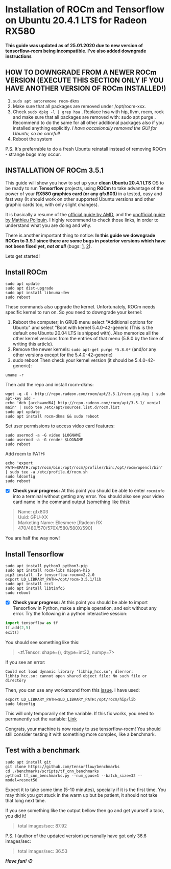 # Installation of ROCm and Tensorflow on Ubuntu 20.4.1 LTS for Radeon RX580 
**This guide was updated as of  25.01.2020 due to new version of tensorflow-rocm being incompatible.  I've also added downgrade instructions**


## HOW TO DOWNGRADE FROM A NEWER ROCm VERSION (EXECUTE THIS SECTION ONLY IF YOU HAVE ANOTHER VERSION OF ROCm INSTALLED!)
1. ```sudo apt autoremove rocm-dkms```
2.  Make sure that all packages are removed under /opt/rocm-xxx.
3. Check ```sudo dpkg -l | grep hsa``` . Replace hsa with hip, llvm, rocm, rock and make sure that all packages are removed with: sudo apt purge . Recommend to do the same for all other additional packages also if you installed anything explicitly.
*I have occasionally removed the GUI for Ubuntu, so be careful!*
4. Reboot the system

P.S. It's preferrable to do a fresh Ubuntu reinstall instead of removing ROCm - strange bugs may occur.

## INSTALLATION OF ROCm 3.5.1

This guide will show you how to set up your **clean Ubuntu 20.4.1 LTS** OS to be ready to run **Tensorflow** projects, using **ROCm** to take advantage of the power of your **RX580 graphics card (or any gfx803)** in a tested, easy and fast way (It should work on other supported Ubuntu versions and other graphic cards too, with only slight changes).

It is basically a resume of the [official guide by AMD](https://rocmdocs.amd.com/en/latest/Installation_Guide/Installation-Guide.html), and the [unofficial guide by Mathieu Poliquin](https://www.videogames.ai/Install-ROCM-Machine-Learning-AMD-GPU). I highly recommend to check those links, in order to understand what you are doing and why.

There is another important thing to notice: **In this guide we downgrade ROCm to 3.5.1 since there are some bugs in posterior versions which have not been fixed yet, *not at all*** (bugs: [1](https://github.com/RadeonOpenCompute/ROCm/issues/1269), [2](https://github.com/RadeonOpenCompute/ROCm/issues/1265)).

Lets get started!
## Install ROCm
```
sudo apt update
sudo apt dist-upgrade
sudo apt install libnuma-dev
sudo reboot
```
These commands also upgrade the kernel. Unfortunately, ROCm needs specific kernel to run on. So you need to downgrade your kernel:
1. Reboot the computer; In GRUB menu select "Additional options for Ubuntu" and select "Boot with kernel 5.4.0-42-generic (This is the default one Ubuntu 20.04 LTS is shipped with). Also memorize all the other kernel versions from the entries of that menu (5.8.0 by the time of writing this article).
2. Remove the newer kernels: ``` sudo apt-get purge *5.8.0* ``` (and/or any other versions except for the 5.4.0-42-generic)
3. sudo reboot
Then check your kernel version (it should be 5.4.0-42-generic):
```
uname -r
```
Then add the repo and install rocm-dkms:

```
wget -q -O - http://repo.radeon.com/rocm/apt/3.5.1/rocm.gpg.key | sudo apt-key add -
echo 'deb [arch=amd64] http://repo.radeon.com/rocm/apt/3.5.1/ xenial main' | sudo tee /etc/apt/sources.list.d/rocm.list
sudo apt update
sudo apt install rocm-dkms && sudo reboot
```
Set user permissions to access video card features:
```
sudo usermod -a -G video $LOGNAME
sudo usermod -a -G render $LOGNAME
sudo reboot
```
Add rocm to PATH:
```
echo 'export PATH=$PATH:/opt/rocm/bin:/opt/rocm/profiler/bin:/opt/rocm/opencl/bin' | sudo tee -a /etc/profile.d/rocm.sh
sudo ldconfig
sudo reboot
```
- [x] **Check your progress:** At this point you should be able to enter `rocminfo` into a terminal without getting any error. You should also see your video card name in the command output (something like this):
> Name:                    gfx803                             
> Uuid:                    GPU-XX                             
> Marketing Name:          Ellesmere [Radeon RX 470/480/570/570X/580/580X/590]

You are half the way now!
## Install Tensorflow
```
sudo apt install python3 python3-pip
sudo apt install rocm-libs miopen-hip
pip3 install -Iv tensorflow-rocm==2.2.0
export LD_LIBRARY_PATH=/opt/rocm-3.5.1/lib
sudo apt install rccl
sudo apt install libtinfo5
sudo reboot
```
- [x] **Check your progress:** At this point you should be able to import Tensorflow in Python, make a simple operation, and exit without any error. Try the following in a python interactive session:
```python
import tensorflow as tf
tf.add(2,5)
exit()
```
You should see something like this: 
> <tf.Tensor: shape=(), dtype=int32, numpy=7>

If you see an error:
```
Could not load dynamic library 'libhip_hcc.so'; dlerror: libhip_hcc.so: cannot open shared object file: No such file or directory
```
Then, you can use any workaround from this [issue](https://github.com/RadeonOpenCompute/ROCm/issues/1163). I have used:
```
export LD_LIBRARY_PATH=$LD_LIBRARY_PATH:/opt/rocm/hip/lib
sudo ldconfig
```
This will only temporarily set the variable. If this fix works, you need to permanently set the variable: [Link](https://askubuntu.com/questions/887442/how-to-permanently-set-an-environment-variable)

Congrats, your machine is now ready to use tensorflow-rocm! You should still consider testing it with something more complex, like a benchmark.
## Test with a benchmark
```
sudo apt install git
git clone https://github.com/tensorflow/benchmarks
cd ./benchmarks/scripts/tf_cnn_benchmarks
python3 tf_cnn_benchmarks.py --num_gpus=1 --batch_size=32 --model=resnet50
```
Expect it to take some time (5-10 minutes), specially if it is the first time. You may think you got stuck in the warm up but be patient, it should not take that long next time.

If you see something like the output bellow then go and get yourself a taco, you did it!
> total images/sec: 87.92

P.S. I (author of the updated version) personally have got only 36.6 images/sec:
> total images/sec: 36.53


***Have fun! :D***
